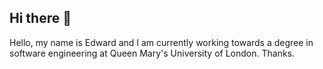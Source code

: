 ## Hi there 👋

Hello, my name is Edward and I am currently working towards a degree in software engineering at Queen Mary's University of London. Thanks.
